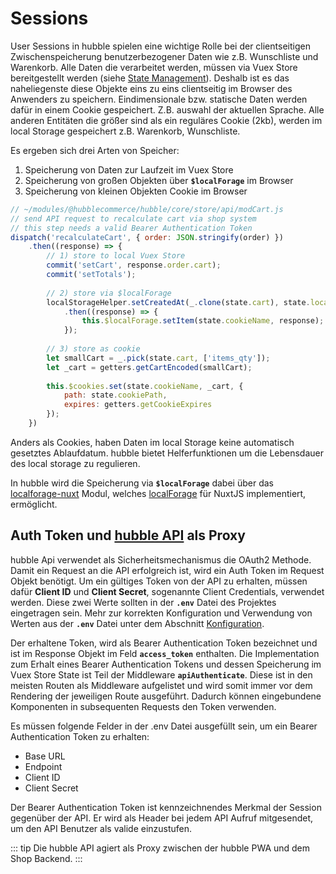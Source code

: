 # Sessions

User Sessions in hubble spielen eine wichtige Rolle bei der clientseitigen Zwischenspeicherung benutzerbezogener Daten wie z.B. Wunschliste und Warenkorb.
Alle Daten die verarbeitet werden, müssen via Vuex Store bereitgestellt werden (siehe [State Management](./state)).
Deshalb ist es das naheliegenste diese Objekte eins zu eins clientseitig im Browser des Anwenders zu speichern.
Eindimensionale bzw. statische Daten werden dafür in einem Cookie gespeichert. Z.B. auswahl der aktuellen Sprache. 
Alle anderen Entitäten die größer sind als ein reguläres Cookie (2kb), werden im local Storage gespeichert z.B. Warenkorb, Wunschliste. 

Es ergeben sich drei Arten von Speicher:
1. Speicherung von Daten zur Laufzeit im Vuex Store
2. Speicherung von großen Objekten über __`$localForage`__ im Browser
3. Speicherung von kleinen Objekten Cookie im Browser

``` js
// ~/modules/@hubblecommerce/hubble/core/store/api/modCart.js
// send API request to recalculate cart via shop system
// this step needs a valid Bearer Authentication Token
dispatch('recalculateCart', { order: JSON.stringify(order) })
    .then((response) => {
        // 1) store to local Vuex Store
        commit('setCart', response.order.cart);
        commit('setTotals');
        
        // 2) store via $localForage
        localStorageHelper.setCreatedAt(_.clone(state.cart), state.localStorageLifetime)
            .then((response) => {
                this.$localForage.setItem(state.cookieName, response);
            });
        
        // 3) store as cookie
        let smallCart = _.pick(state.cart, ['items_qty']);
        let _cart = getters.getCartEncoded(smallCart);
        
        this.$cookies.set(state.cookieName, _cart, {
            path: state.cookiePath,
            expires: getters.getCookieExpires
        });
    })
```

Anders als Cookies, haben Daten im local Storage keine automatisch gesetztes Ablaufdatum. hubble bietet Helferfunktionen um die 
Lebensdauer des local storage zu regulieren. 

In hubble wird die Speicherung via __`$localForage`__ dabei über das [localforage-nuxt](https://www.npmjs.com/package/localforage-nuxt) Modul,
welches [localForage](https://github.com/localForage/localForage) für NuxtJS implementiert, ermöglicht.


## Auth Token und [hubble API](../../api) als Proxy

hubble Api verwendet als Sicherheitsmechanismus die OAuth2 Methode.
Damit ein Request an die API erfolgreich ist, wird ein Auth Token im Request Objekt benötigt. 
Um ein gültiges Token von der API zu erhalten, müssen dafür __Client ID__ und __Client Secret__, sogenannte Client Credentials,
verwendet werden. Diese zwei Werte sollten in der __`.env`__ 
Datei des Projektes eingetragen sein. Mehr zur korrekten Konfiguration und Verwendung von Werten aus der __`.env`__ Datei 
unter dem Abschnitt [Konfiguration](../configuration.md).

Der erhaltene Token, wird als Bearer Authentication Token bezeichnet und ist im Response Objekt im Feld __`access_token`__ enthalten.
Die Implementation zum Erhalt eines Bearer Authentication Tokens und dessen Speicherung im Vuex Store State ist Teil
der Middleware __`apiAuthenticate`__. Diese ist in den meisten Routen als Middleware aufgelistet und wird somit immer vor
dem Rendering der jeweiligen Route ausgeführt. Dadurch können eingebundene Komponenten in subsequenten Requests den Token
verwenden.

Es müssen folgende Felder in der .env Datei ausgefüllt sein, um ein Bearer Authentication Token zu erhalten:
+ Base URL
+ Endpoint
+ Client ID
+ Client Secret

Der Bearer Authentication Token ist kennzeichnendes Merkmal der Session gegenüber der API.
Er wird als Header bei jedem API Aufruf mitgesendet, um den API Benutzer als valide einzustufen. 

::: tip
Die hubble API agiert als Proxy zwischen der hubble PWA und dem Shop Backend. 
:::
